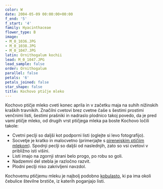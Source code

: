 ```yaml
---
color: W
date: 2004-05-09 00:00:00+00:00
f_end: '5'
f_start: '4'
family: Hyacinthaceae
flower_type: B
image:
- M_0_1036.JPG
- M_0_1038.JPG
- M_0_1047.JPG
latin: Ornithogalum kochii
lead: M_0_1047.JPG
lead_sample: false
order: Ornithogalum
parallel: false
petals: '6'
petals_joined: false
star_shape: false
title: Kochovo ptičje mleko
---
```

Kochovo ptičje mleko cveti konec aprila in v začetku maja na suhih nižinskih kraških travnikih. Značilni cvetovi brez cvetne čaše s šestimi prostimi venčnimi listi, šestimi prašniki in nadraslo plodnico takoj povedo, da je pred vami ptičje mleko, od drugih vrst ptičjega mleka pa boste Kochovo ločili takole:

-   Cvetni peclji so daljši kot podporni listi (oglejte si levo fotografijo).
-   Socvetje je kratko in malocvetno (primerjajte s [pirenejskim ptičjim mlekom](../ornithogalumpyrenaicum/)). Spodnji peclji so daljši od naslednjih, zato so vsi cvetovi v približno isti višini.
-   Listi imajo na zgornji strani belo progo, po robu so goli.
-   Nadzemni del stebla je razločno razvit.
-   Plodni peclji niso zakrivljeni navzdol.

Kochovemu ptičjemu mleku je najbolj podobno [kobulasto](../ornithogalumumbellatum/), ki pa ima okoli čebulice številne brstiče, iz katerih poganjajo listi.
